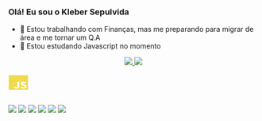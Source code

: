 ### Olá! Eu sou o Kleber Sepulvida


- 🔭 Estou trabalhando com Finanças, mas me preparando para migrar de área e me tornar um Q.A
- 🌱 Estou estudando Javascript no momento

<div align="center">
  <a href="https://github.com/Klebersepullvida">
  <img height="150em" src="https://github-readme-stats.vercel.app/api?username=klebersepullvida&show_icons=true&theme=dark&include_all_commits=true&count_private=true"/>
  <img height="100em" src="https://github-readme-stats.vercel.app/api/top-langs/?username=klebersepullvida&layout=compact&langs_count=7&theme=dark"/>
</div>
<div style="display: inline_block"><br>
  <img align="center" alt="Rafa-Js" height="30" width="40" src="https://raw.githubusercontent.com/devicons/devicon/master/icons/javascript/javascript-plain.svg">
    
  ##
 
<div> 
  <a href="https://www.youtube.com/channel/UC7wOVQbBCiz6jSQxQ2VIVXA" target="_blank"><img src="https://img.shields.io/badge/YouTube-FF0000?style=for-the-badge&logo=youtube&logoColor=white" target="_blank"></a>
  <a href="https://www.instagram.com/klebersepullvida" target="_blank"><img src="https://img.shields.io/badge/-Instagram-%23E4405F?style=for-the-badge&logo=instagram&logoColor=white" target="_blank"></a>
 	<a href="https://www.twitch.tv/klebimfps" target="_blank"><img src="https://img.shields.io/badge/Twitch-9146FF?style=for-the-badge&logo=twitch&logoColor=white" target="_blank"></a>
 <a href="https://discord.gg/wagxzStdcR" target="_blank"><img src="https://img.shields.io/badge/Discord-7289DA?style=for-the-badge&logo=discord&logoColor=white" target="_blank"></a> 
  <a href = "mailto:klebersepullvida@icloud.com"><img src="https://img.shields.io/badge/-contato-%23333?style=for-the-badge&logo=icloud&logoColor=white" target="_blank"></a>
  <a href="https://www.linkedin.com/in/klebersepullvida" target="_blank"><img src="https://img.shields.io/badge/-LinkedIn-%230077B5?style=for-the-badge&logo=linkedin&logoColor=white" target="_blank"></a> 
 
</div>
